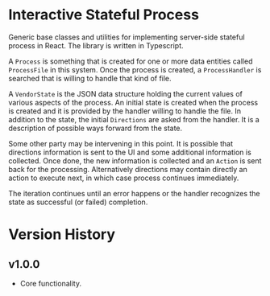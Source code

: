# Interactive Stateful Process

Generic base classes and utilities for implementing server-side stateful process
in React. The library is written in Typescript.

A `Process` is something that is created for one or more data entities called `ProcessFile` in this
system. Once the process is created, a `ProcessHandler` is searched that is willing to handle
that kind of file.

A `VendorState` is the JSON data structure holding the current values of various aspects of the process.
An initial state is created when the process is created and it is provided by the handler willing to
handle the file. In addition to the state, the initial `Directions` are asked from the handler. It is
a description of possible ways forward from the state.

Some other party may be intervening in this point. It is possible that directions information is sent to
the UI and some additional information is collected. Once done, the new information is collected and
an `Action` is sent back for the processing. Alternatively directions may contain directly an action to
execute next, in which case process continues immediately.

The iteration continues until an error happens or the handler recognizes the state as successful (or failed)
completion.

# Version History

## v1.0.0

* Core functionality.
